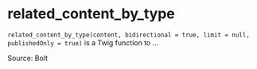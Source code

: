 # related_content_by_type

`related_content_by_type(content, bidirectional = true, limit = null, publishedOnly = true)` is a Twig function to ...


Source: Bolt